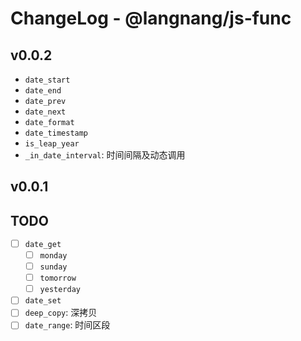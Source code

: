 # ChangeLog - @langnang/js-func

## v0.0.2

- `date_start`
- `date_end`
- `date_prev`
- `date_next`
- `date_format`
- `date_timestamp`
- `is_leap_year`
- `_in_date_interval`: 时间间隔及动态调用

## v0.0.1

## TODO

- [ ] `date_get`
  - [ ] `monday`
  - [ ] `sunday`
  - [ ] `tomorrow`
  - [ ] `yesterday`
- [ ] `date_set`
- [ ] `deep_copy`: 深拷贝
- [ ] `date_range`: 时间区段

